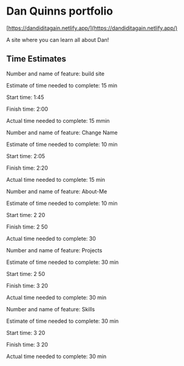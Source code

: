 # Dan Quinns portfolio

[https://dandiditagain.netlify.app/](https://dandiditagain.netlify.app/)

A site where you can learn all about Dan!

## Time Estimates

Number and name of feature: build site

Estimate of time needed to complete: 15 min

Start time: 1:45

Finish time: 2:00

Actual time needed to complete: 15 mmin


Number and name of feature: Change Name

Estimate of time needed to complete: 10 min

Start time: 2:05

Finish time: 2:20

Actual time needed to complete: 15 min


Number and name of feature: About-Me 

Estimate of time needed to complete: 10 min

Start time: 2 20

Finish time: 2 50

Actual time needed to complete: 30


Number and name of feature: Projects

Estimate of time needed to complete: 30 min

Start time: 2 50

Finish time: 3 20

Actual time needed to complete: 30 min

Number and name of feature: Skills

Estimate of time needed to complete: 30 min

Start time: 3 20

Finish time: 3 20

Actual time needed to complete: 30 min
